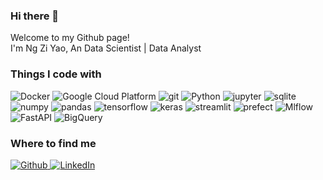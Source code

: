 ### Hi there 👋

<!--
**Unspecific271/Unspecific271** is a ✨ _special_ ✨ repository because its `README.md` (this file) appears on your GitHub profile.

Here are some ideas to get you started:

- 🔭 I’m currently working on ...
- 🌱 I’m currently learning ...
- 👯 I’m looking to collaborate on ...
- 🤔 I’m looking for help with ...
- 💬 Ask me about ...
- 📫 How to reach me: ...
- 😄 Pronouns: ...
- ⚡ Fun fact: ...
-->
<p>Welcome to my Github page!  </br> I'm Ng Zi Yao, An Data Scientist | Data Analyst

<h3>Things I code with</h3>
<p>
  <img alt="Docker" src="https://img.shields.io/badge/-Docker-46a2f1?style=flat-square&logo=docker&logoColor=white" />
  <img alt="Google Cloud Platform" src="https://img.shields.io/badge/-Google_Cloud_Platform-1a73e8?style=flat-square&logo=google-cloud&logoColor=white" />
  <img alt="git" src="https://img.shields.io/badge/-Git-F05032?style=flat-square&logo=git&logoColor=white" />
  <img alt="Python" src="https://img.shields.io/badge/-Python-232121?style=flat-square&logo=python&logoColor=white" />
  <img alt="jupyter" src="https://img.shields.io/badge/-Jupyter-b4a7d6?style=flat-square&logo=jupyter&logoColor=white" />
  <img alt="sqlite" src="https://img.shields.io/badge/-SQL-6aa84f?style=flat-square&logo=sqlite&logoColor=white" />
  <img alt="numpy" src="https://img.shields.io/badge/-NumPy-c27ba0?style=flat-square&logo=numpy&logoColor=white" />
  <img alt="pandas" src="https://img.shields.io/badge/-Pandas-351c75?style=flat-square&logo=pandas&logoColor=white" />
  <img alt="tensorflow" src="https://img.shields.io/badge/-Tensorflow-38761d?style=flat-square&logo=tensorflow&logoColor=white" />
   <img alt="keras" src="https://img.shields.io/badge/-Keras-990000?style=flat-square&logo=keras&logoColor=white" />
   <img alt="streamlit" src="https://img.shields.io/badge/-Streamlit-6fa8dc?style=flat-square&logo=streamlit&logoColor=white" />
   <img alt="prefect" src="https://img.shields.io/badge/-Prefect-b45f06?style=flat-square&logo=prefect&logoColor=white" />
   <img alt="Mlflow" src="https://img.shields.io/badge/-MlFlow-444444?style=flat-square&logo=mlflow&logoColor=white" />
  <img alt="FastAPI" src="https://img.shields.io/badge/-FastAPI-444444?style=flat-square&logo=fastapi&logoColor=white" />
  <img alt="BigQuery" src="https://img.shields.io/badge/-BigQuery-45818e?style=flat-square&logo=googlebigquery&logoColor=white" /> 
</p>








<h3>Where to find me</h3>
<p><a href="www.github.com/Unspecific271" target="_blank"><img alt="Github" src="https://img.shields.io/badge/GitHub-%2312100E.svg?&style=for-the-badge&logo=Github&logoColor=white" /</a> <a href="www.linkedin.com/in/ziyaong/" target="_blank"><img alt="LinkedIn" src="https://img.shields.io/badge/linkedin-%230077B5.svg?&style=for-the-badge&logo=linkedin&logoColor=white" /></a>
</p>

